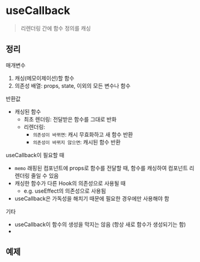 # useCallback
> 리렌더링 간에 함수 정의를 캐싱

## 정리
매개변수
1. 캐싱(메모이제이션)할 함수
2. 의존성 배열: props, state, 이외의 모든 변수나 함수

반환값
- 캐싱된 함수
  - 최초 렌더링: 전달받은 함수를 그대로 반화
  - 리렌더링:
    - `의존성이 바뀌면`: 캐시 무효화하고 새 함수 반환
    - `의존성이 바뀌지 않으면`: 캐시된 함수 반환

useCallback이 필요할 때
- `memo` 래핑된 컴포넌트에 props로 함수를 전달할 때, 함수를 캐싱하여 컴포넌트 리렌더링 줄일 수 있음
- 캐싱한 함수가 다른 Hook의 의존성으로 사용될 때
  - e.g. useEffect의 의존성으로 사용됨
- useCallback은 가독성을 해치기 때문에 필요한 경우에만 사용해야 함

기타
- useCallback이 함수의 생성을 막지는 않음 (항상 새로 함수가 생성되기는 함)
- 
## 예제
